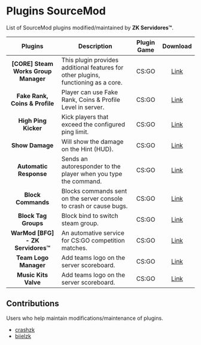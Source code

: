 # Plugins SourceMod
List of SourceMod plugins modified/maintained by **ZK Servidores™**.

**Plugins** | **Description** | **Plugin Game** | **Download** |
:--------: | -------- |  :--------: | :--------: |
**[CORE] Steam Works Group Manager** | This plugin provides additional features for other plugins, functioning as a core. | CS:GO | [Link](https://github.com/zkservidores-clientes/SWGM) |
**Fake Rank, Coins & Profile** | Player can use Fake Rank, Coins & Profile Level in server. | CS:GO | [Link](https://github.com/zkservidores-clientes/Fake-Rank-Coins-Profile) |
**High Ping Kicker** | Kick players that exceed the configured ping limit. | CS:GO | [Link](https://github.com/zkservidores-clientes/High-Ping-Kicker) |
**Show Damage** | Will show the damage on the Hint (HUD). | CS:GO | [Link](https://github.com/zkservidores-clientes/Show-Damage) |
**Automatic Response** | Sends an autoresponder to the player when you type the command. | CS:GO | [Link](https://github.com/zkservidores-clientes/Automatic-Response) |
**Block Commands** | Blocks commands sent on the server console to crash or cause bugs. | CS:GO | [Link](https://github.com/zkservidores-clientes/Block-Commands) |
**Block Tag Groups** | Block bind to switch steam group. | CS:GO | [Link](https://github.com/zkservidores-clientes/Block-Tag-Groups) |
**WarMod [BFG] - ZK Servidores™** | An automative service for CS:GO competition matches. | CS:GO | [Link](https://github.com/zkservidores-clientes/WarMod-BFG-ZK-Servidores) |
**Team Logo Manager** | Add teams logo on the server scoreboard. | CS:GO | [Link](https://github.com/zkservidores-clientes/CS:GO-Team-Logo-Manager) |
**Music Kits Valve** | Add teams logo on the server scoreboard. | CS:GO | [Link](https://github.com/zkservidores-clientes/Music-Kits) |

## Contributions
Users who help maintain modifications/maintenance of plugins.
- [crashzk](https://github.com/crashzk)
- [biielzk](https://github.com/biielzk)
